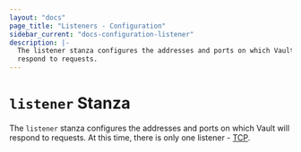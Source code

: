 ```yaml
---
layout: "docs"
page_title: "Listeners - Configuration"
sidebar_current: "docs-configuration-listener"
description: |-
  The listener stanza configures the addresses and ports on which Vault will
  respond to requests.
---
```


# `listener` Stanza

The `listener` stanza configures the addresses and ports on which Vault will
respond to requests. At this time, there is only one listener - [TCP][tcp].

[tcp]: /docs/configuration/listener/tcp.html
